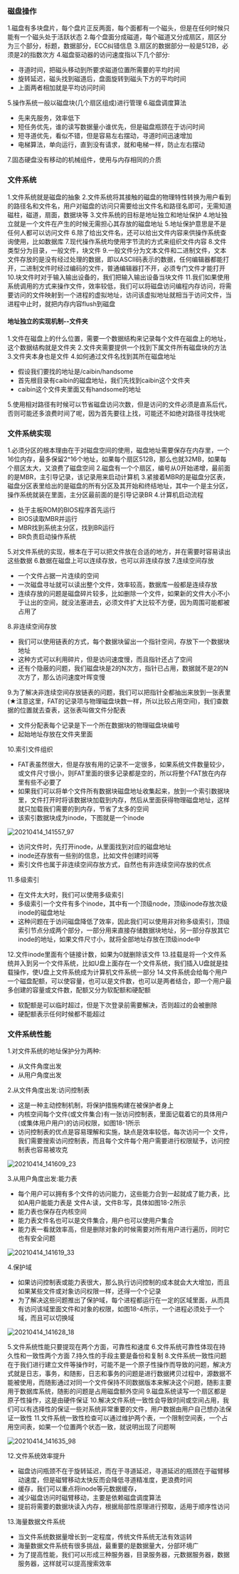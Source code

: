 ### 磁盘操作
1.磁盘有多块盘片，每个盘片正反两面，每个面都有一个磁头，但是在任何时候只能有一个磁头处于活跃状态
2.每个盘面分成磁道，每个磁道又分成扇区，扇区分为三个部分，标题，数据部分，ECC纠错信息
3.扇区的数据部分一般是512B，必须是2的指数次方
4.磁盘驱动器的访问速度指以下几个部分:
* 寻道时间，把磁头移动到所要求磁道位置所需要的平均时间
* 旋转延迟，磁头找到磁道后，盘面旋转到磁头下方的平均时间
* 上面两者相加就是平均访问时间

5.操作系统一般以磁盘块(几个扇区组成)进行管理
6.磁盘调度算法
* 先来先服务，效率低下
* 短任务优先，谁的读写数据量小谁优先，但是磁盘瓶颈在于访问时间
* 短寻道优先，看似不错，但是容易左右摆动，寻道时间迅速增加
* 电梯算法，单向运行，直到没有请求，就和电梯一样，防止左右摆动

7.固态硬盘没有移动的机械组件，使用与内存相同的介质

### 文件系统
1.文件系统就是磁盘的抽象
2.文件系统将其接触的磁盘的物理特性转换为用户看到的路径名和文件名，用户对磁盘的访问只需要给出文件名和路径名即可，无需知道磁柱，磁道，扇面，数据块等
3.文件系统的目标是地址独立和地址保护
4.地址独立就是一个文件在产生的时候无需担心其存放的磁盘地址
5.地址保护意思是不是任何人都可以访问文件
6.除了给出文件名，还可以给出文件内容来供操作系统查询使用，比如数据库
7.现代操作系统均使用字节流的方式来组织文件内容
8.文件类型分为目录，一般文件，块文件
9.一般文件分为文本文件和二进制文件，文本文件存放的是没有经过处理的数据，即以ASCII码表示的数据，任何编辑器都能打开，二进制文件时经过编码的文件，普通编辑器打不开，必须专门文件才能打开
10.块文件时对于输入输出设备的，我们把输入输出设备当块文件
11.我们如果使用系统调用的方式来操作文件，效率较低，我们可以将磁盘访问编程内存访问，将需要访问的文件映射到一个进程的虚拟地址，访问该虚拟地址就相当于访问文件，当进程中止时，就把内存内容flush到磁盘

#### 地址独立的实现机制--文件夹
1.文件在磁盘上的什么位置，需要一个数据结构来记录每个文件在磁盘上的地址，这个数据结构就是文件夹
2.文件夹需要提供一个找到下属文件所有磁盘块的方法
3.文件夹本身也是文件
4.如何通过文件名找到其所在磁盘地址
* 假设我们要找的地址是/caibin/handsome
* 首先根目录有caibin的磁盘地址，我们先找到caibin这个文件夹
* caibin这个文件夹里面又有handsome的地址

5.使用相对路径有时候可以节省磁盘访问次数，但是访问的文件必须是直系后代，否则可能还多浪费时间了呢，因为首先要往上找，可能还不如绝对路径寻找快呢

### 文件系统实现
1.必须分区的根本理由在于对磁盘空间的使用，磁盘地址需要保存在内存里，一个16位内存，最多保留2^16个地址，如果每个扇区512B，那么也就32MB，如果每个扇区太大，又浪费了磁盘空间
2.磁盘有一个个扇区，编号从0开始递增，最前面的是MBR，主引导记录，该记录用来启动计算机
3.紧接着MBR的是磁盘分区表，磁盘分区表里给出的是磁盘的所有分区及其开始和终结地址，其中一个是主分区，操作系统就装在里面，主分区最前面的是引导记录BR
4.计算机启动流程
* 处于主板ROM的BIOS程序首先运行
* BIOS读取MBR并运行
* MBR找到系统主分区，找到BR运行
* BR负责启动操作系统

5.对文件系统的实现，根本在于可以把文件放在合适的地方，并在需要时容易读出这些数据
6.数据在磁盘上可以连续存放，也可以非连续存放
7.连续空间存放
* 一个文件占据一片连续的空间
* 一次磁盘寻址就可以读出整个文件，效率较高，数据库一般都是连续存放
* 连续存放的问题是磁盘碎片较多，比如删除一个文件，如果新的文件大小不小于让出的空间，就没法塞进去，必须文件扩大比较不方便，因为周围可能都被占用了

8.非连续空间存放
* 我们可以使用链表的方式，每个数据块留出一个指针空间，存放下一个数据块地址
* 这种方式可以利用碎片，但是访问速度慢，而且指针还占了空间
* 还有个隐蔽的问题，我们磁盘块是2的N次方，指针已占用，数据就不是2的N次方了，那么访问速度叶晖变慢

9.为了解决非连续空间存放链表的问题，我们可以把指针全都抽出来放到一张表里(★注意这里，FAT的记录项与物理磁盘块数一样，所以比较占用空间)，我们查数据的位置就去查表，这张表叫做文件分配表
* 文件分配表每个记录是下一个所在数据块的物理磁盘块编号
* 起始地址存放在文件夹里面

10.索引文件组织
* FAT表虽然很大，但是存放有用的记录不一定很多，如果系统文件数量较少，或文件尺寸很小，则FAT里面的很多记录都是空的，所以将整个FAT放在内存里有些不必要了
* 如果我们可以将单个文件所有数据块磁盘地址收集起来，放到一个索引数据块里，文件打开时将该数据块加载到内存，然后从里面获得物理磁盘地址，这样就只加载我们需要的到内存，节省了太多的空间
* 该索引数据块成为inode，下图就是一个inode

![20210414_141557_97](image/20210414_141557_97.png)

* 访问文件时，先打开inode，从里面找到对应的磁盘地址
* inode还存放有一些别的信息，比如文件创建时间等
* 索引文件也属于非连续空间存放方式，自然也有非连续空间存放的优点

11.多级索引
* 在文件太大时，我们可以使用多级索引
* 多级索引一个文件有多个inode，其中有一个顶级node，顶级inode存放次级inode的磁盘地址
* 这种问题在于访问磁盘降低了效率，因此我们可以使用非对称多级索引，顶级索引节点分成两个部分，一部分用来直接存储数据块地址，另一部分存放其它inode的地址，如果文件尺寸小，就将全部地址存放在顶级inode中

12.文件inode里面有个链接计数，如果为0就删除该文件
13.挂载是将一个文件系统并入到另一个文件系统，比如U盘上面存在一个文件系统，我们插入U盘就是挂载操作，使U盘上文件系统成为计算机文件系统一部分
14.文件系统会给每个用户一个磁盘配额，可以使容量，也可以是文件数，也可以是两者结合，即一个用户最多创建的容量或文件数，配额又分为软配额和硬配额
* 软配额是可以临时超过，但是下次登录前需要解决，否则超过的会被删除
* 硬配额表示任何时候都不能超过

### 文件系统性能
1.对文件系统的地址保护分为两种:
* 从文件角度出发
* 从用户角度出发

2.从文件角度出发:访问控制表
* 这是一种主动控制机制，将保护措施构建在被保护者身上
* 内核空间每个文件(或文件集合)有一张访问控制表，里面记载着它的具体用户(或集体用户用户)的访问权限，如图18-1所示
* 访问控制表的优点是容易理解和实施，缺点是效率较低，每次访问一个 文件，我们需要搜索访问控制表，而且每个文件每个用户需要进行权限赋予，访问控制表也容易被攻克

![20210414_141609_23](image/20210414_141609_23.png)

3.从用户角度出发:能力表
* 每个用户可以拥有多个文件的访问能力，这些能力合到一起就成了能力表，比如A用户能能力表是 文件A:读，文件B:写，具体如图18-2所示
* 能力表也保存在内核空间
* 能力表文件名也可以是文件集合，用户也可以使用户集合
* 能力表一看就效率高，但是删除对象的时候需要对所有用户进行遍历，同时它也有安全问题

![20210414_141619_33](image/20210414_141619_33.png)

4.保护域
* 如果访问控制表或能力表很大，那么执行访问控制的成本就会大大增加，而且如果某些文件或对象访问权限一样，还得一个个记录
* 为了解决这些问题推出了保护域，每个进程都运行在一定的区域里面，从而具有访问该域里面文件和对象的权限，如图18-4所示，一个进程必须处于一个域，而且可以切换域

![20210414_141628_18](image/20210414_141628_18.png)

5.文件系统性能只要提现在两个方面，可靠性和速度
6.文件系统可靠性体现在持久性和一致性两个方面
7.持久性的手段主要是备份和复制
8.文件系统一致性问题在于我们进行建立文件等操作时，可能不是一个原子性操作而导致的问题，解决方式就是日志，事务，和随影，日志和事务的问题是进行数据拷贝过程中，源数据不能被使用，而随影通过对同一个文件保持不同数据版本来解决这个问题，随影主要用于数据库系统，随影的问题是占用磁盘额外空间
9.磁盘系统读写一个扇区都是原子性操作，这是由硬件保证
10.解决文件系统一致性会导致时间或空间占用，我们可以有选择性的保证一些对系统非常重要的文件，用户数据由用户自己想办法保证一致性
11.文件系统一致性检查可以通过维护两个表，一个限制空间表，一个占用空间表，如果一个位置两个状态一致，就说明出现了问题啊

![20210414_141635_98](image/20210414_141635_98.png) 

12.文件系统效率提升
* 磁盘访问瓶颈不在于旋转延迟，而在于寻道延迟，寻道延迟的瓶颈在于磁臂移动速度，但是磁臂移动太快反而会降低寻道精准度，更浪费时间
* 缓存，我们可以重点将inode等元数据缓存，
* 减少磁盘访问时磁臂移动，主要是依赖磁盘调度算法
* 提前将需要的数据块读入内存，根据局部性原理进行预取，适用于顺序性访问

13.海量数据文件系统
* 当文件系统数据量增长到一定程度，传统文件系统无法有效运转
* 海量数据文件系统有很多挑战，最重要的是数据量大，分部环境广
* 为了提高性能，我们可以形成三种服务器，目录服务器，元数据服务器，数据服务器，这样就可以提高搜索效率

